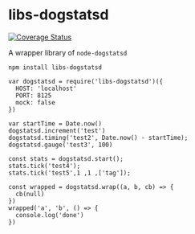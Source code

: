 # libs-dogstatsd

[![Coverage Status](https://coveralls.io/repos/github/makinoy/libs-dogstatsd/badge.svg)](https://coveralls.io/github/makinoy/libs-dogstatsd)  

A wrapper library of `node-dogstatsd`

```
npm install libs-dogstatsd
```

```
var dogstatsd = require('libs-dogstatsd')({
  HOST: 'localhost'
  PORT: 8125
  mock: false
})

var startTime = Date.now()
dogstatsd.increment('test')
dogstatsd.timing('test2', Date.now() - startTime);
dogstatsd.gauge('test3', 100)

const stats = dogstatsd.start();
stats.tick('test4');
stats.tick('test5',1 ,1 ,['tag']);

const wrapped = dogstatsd.wrap((a, b, cb) => {
  cb(null)
})
wrapped('a', 'b', () => {
  console.log('done')
})
```
